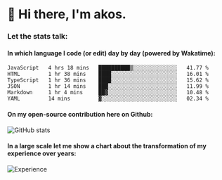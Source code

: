 # 👋 Hi there, I'm akos. 


### Let the stats talk:


#### In which language I code (or edit) day by day (powered by Wakatime): 

<!--START_SECTION:waka-->

```text
JavaScript   4 hrs 18 mins   ██████████▒░░░░░░░░░░░░░░   41.77 %
HTML         1 hr 38 mins    ████░░░░░░░░░░░░░░░░░░░░░   16.01 %
TypeScript   1 hr 36 mins    ████░░░░░░░░░░░░░░░░░░░░░   15.62 %
JSON         1 hr 14 mins    ███░░░░░░░░░░░░░░░░░░░░░░   11.99 %
Markdown     1 hr 4 mins     ██▓░░░░░░░░░░░░░░░░░░░░░░   10.48 %
YAML         14 mins         ▓░░░░░░░░░░░░░░░░░░░░░░░░   02.34 %
```

<!--END_SECTION:waka-->

#### On my open-source contribution here on Github:
 
![GitHub stats](https://github-readme-stats.vercel.app/api?username=akosbalasko)

#### In a large scale let me show a chart about the transformation of my experience over years:   

![Experience](https://cr-skills-chart-widget.azurewebsites.net/api/api?username=akosbalasko)
